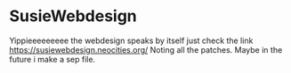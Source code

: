 ﻿# SusieWebdesign
Yippieeeeeeeee the webdesign speaks by itself just check the link
https://susiewebdesign.neocities.org/
Noting all the patches. Maybe in the future i make a sep file.
